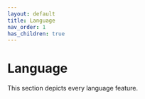 ```yaml
---
layout: default
title: Language
nav_order: 1
has_children: true
---
```


# Language
This section depicts every language feature.